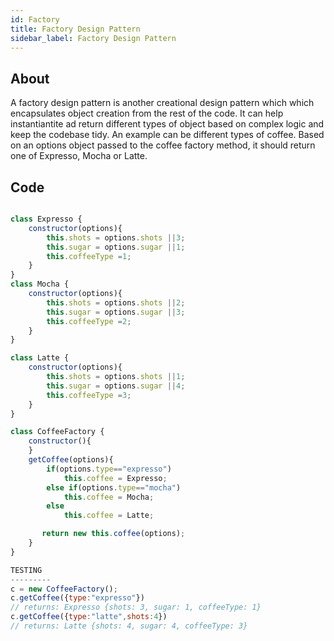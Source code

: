 ```yaml
---
id: Factory
title: Factory Design Pattern
sidebar_label: Factory Design Pattern
---
```


## About

A factory design pattern is another creational design pattern which which encapsulates object creation from the rest of the code. It can help instantiantite ad return different types of object based on complex logic and keep the codebase tidy.
An example can be different types of coffee. Based on an options object passed to the coffee factory method, it should return one of Expresso, Mocha or Latte.

## Code
```js

class Expresso {
    constructor(options){
        this.shots = options.shots ||3;
        this.sugar = options.sugar ||1;
        this.coffeeType =1;        
    }
}
class Mocha {
    constructor(options){
        this.shots = options.shots ||2;
        this.sugar = options.sugar ||3;
        this.coffeeType =2;        
    }
}

class Latte {
    constructor(options){
        this.shots = options.shots ||1;
        this.sugar = options.sugar ||4;
        this.coffeeType =3;        
    }
}

class CoffeeFactory {
    constructor(){   
    }
    getCoffee(options){
        if(options.type=="expresso")
            this.coffee = Expresso;
        else if(options.type=="mocha")
            this.coffee = Mocha;
        else
            this.coffee = Latte;

       return new this.coffee(options);           
    }
}

TESTING
---------
c = new CoffeeFactory();
c.getCoffee({type:"expresso"})
// returns: Expresso {shots: 3, sugar: 1, coffeeType: 1}
c.getCoffee({type:"latte",shots:4})
// returns: Latte {shots: 4, sugar: 4, coffeeType: 3}
```